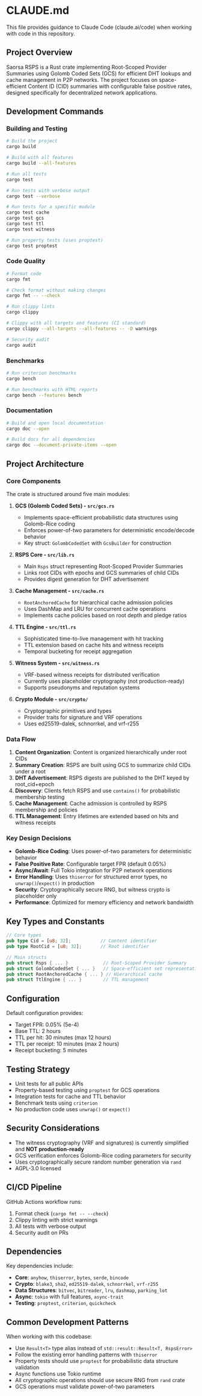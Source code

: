 # CLAUDE.md

This file provides guidance to Claude Code (claude.ai/code) when working with code in this repository.

## Project Overview

Saorsa RSPS is a Rust crate implementing Root-Scoped Provider Summaries using Golomb Coded Sets (GCS) for efficient DHT lookups and cache management in P2P networks. The project focuses on space-efficient Content ID (CID) summaries with configurable false positive rates, designed specifically for decentralized network applications.

## Development Commands

### Building and Testing
```bash
# Build the project
cargo build

# Build with all features
cargo build --all-features

# Run all tests
cargo test

# Run tests with verbose output
cargo test --verbose

# Run tests for a specific module
cargo test cache
cargo test gcs
cargo test ttl
cargo test witness

# Run property tests (uses proptest)
cargo test proptest
```

### Code Quality
```bash
# Format code
cargo fmt

# Check format without making changes
cargo fmt -- --check

# Run clippy lints
cargo clippy

# Clippy with all targets and features (CI standard)
cargo clippy --all-targets --all-features -- -D warnings

# Security audit
cargo audit
```

### Benchmarks
```bash
# Run criterion benchmarks
cargo bench

# Run benchmarks with HTML reports
cargo bench --features bench
```

### Documentation
```bash
# Build and open local documentation
cargo doc --open

# Build docs for all dependencies
cargo doc --document-private-items --open
```

## Project Architecture

### Core Components

The crate is structured around five main modules:

1. **GCS (Golomb Coded Sets) - `src/gcs.rs`**
   - Implements space-efficient probabilistic data structures using Golomb-Rice coding
   - Enforces power-of-two parameters for deterministic encode/decode behavior
   - Key struct: `GolombCodedSet` with `GcsBuilder` for construction

2. **RSPS Core - `src/lib.rs`** 
   - Main `Rsps` struct representing Root-Scoped Provider Summaries
   - Links root CIDs with epochs and GCS summaries of child CIDs
   - Provides digest generation for DHT advertisement

3. **Cache Management - `src/cache.rs`**
   - `RootAnchoredCache` for hierarchical cache admission policies
   - Uses DashMap and LRU for concurrent cache operations
   - Implements cache policies based on root depth and pledge ratios

4. **TTL Engine - `src/ttl.rs`**
   - Sophisticated time-to-live management with hit tracking
   - TTL extension based on cache hits and witness receipts
   - Temporal bucketing for receipt aggregation

5. **Witness System - `src/witness.rs`**
   - VRF-based witness receipts for distributed verification
   - Currently uses placeholder cryptography (not production-ready)
   - Supports pseudonyms and reputation systems

6. **Crypto Module - `src/crypto/`**
   - Cryptographic primitives and types
   - Provider traits for signature and VRF operations
   - Uses ed25519-dalek, schnorrkel, and vrf-r255

### Data Flow

1. **Content Organization**: Content is organized hierarchically under root CIDs
2. **Summary Creation**: RSPS are built using GCS to summarize child CIDs under a root
3. **DHT Advertisement**: RSPS digests are published to the DHT keyed by root_cid+epoch
4. **Discovery**: Clients fetch RSPS and use `contains()` for probabilistic membership testing
5. **Cache Management**: Cache admission is controlled by RSPS membership and policies
6. **TTL Management**: Entry lifetimes are extended based on hits and witness receipts

### Key Design Decisions

- **Golomb-Rice Coding**: Uses power-of-two parameters for deterministic behavior
- **False Positive Rate**: Configurable target FPR (default 0.05%)
- **Async/Await**: Full Tokio integration for P2P network operations
- **Error Handling**: Uses `thiserror` for structured error types, no `unwrap()`/`expect()` in production
- **Security**: Cryptographically secure RNG, but witness crypto is placeholder only
- **Performance**: Optimized for memory efficiency and network bandwidth

## Key Types and Constants

```rust
// Core types
pub type Cid = [u8; 32];           // Content identifier
pub type RootCid = [u8; 32];       // Root identifier

// Main structs
pub struct Rsps { ... }             // Root-Scoped Provider Summary
pub struct GolombCodedSet { ... }   // Space-efficient set representation
pub struct RootAnchoredCache { ... } // Hierarchical cache
pub struct TtlEngine { ... }        // TTL management
```

## Configuration

Default configuration provides:
- Target FPR: 0.05% (5e-4)
- Base TTL: 2 hours
- TTL per hit: 30 minutes (max 12 hours)
- TTL per receipt: 10 minutes (max 2 hours)
- Receipt bucketing: 5 minutes

## Testing Strategy

- Unit tests for all public APIs
- Property-based testing using `proptest` for GCS operations
- Integration tests for cache and TTL behavior
- Benchmark tests using `criterion`
- No production code uses `unwrap()` or `expect()`

## Security Considerations

- The witness cryptography (VRF and signatures) is currently simplified and **NOT production-ready**
- GCS verification enforces Golomb-Rice coding parameters for security
- Uses cryptographically secure random number generation via `rand`
- AGPL-3.0 licensed

## CI/CD Pipeline

GitHub Actions workflow runs:
1. Format check (`cargo fmt -- --check`)
2. Clippy linting with strict warnings
3. All tests with verbose output
4. Security audit on PRs

## Dependencies

Key dependencies include:
- **Core**: `anyhow`, `thiserror`, `bytes`, `serde`, `bincode`
- **Crypto**: `blake3`, `sha2`, `ed25519-dalek`, `schnorrkel`, `vrf-r255`
- **Data Structures**: `bitvec`, `bitreader`, `lru`, `dashmap`, `parking_lot`
- **Async**: `tokio` with full features, `async-trait`
- **Testing**: `proptest`, `criterion`, `quickcheck`

## Common Development Patterns

When working with this codebase:
- Use `Result<T>` type alias instead of `std::result::Result<T, RspsError>`
- Follow the existing error handling patterns with `thiserror`
- Property tests should use `proptest` for probabilistic data structure validation
- Async functions use Tokio runtime
- All cryptographic operations should use secure RNG from `rand` crate
- GCS operations must validate power-of-two parameters